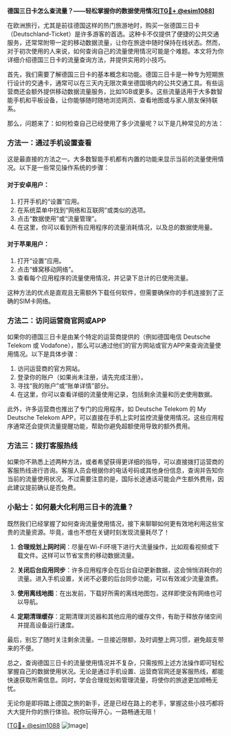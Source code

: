 **德国三日卡怎么查流量？——轻松掌握你的数据使用情况[[TG💪+ @esim1088](https://t.me/s/esim1088)]**

在欧洲旅行，尤其是前往德国这样的热门旅游地时，购买一张德国三日卡（Deutschland-Ticket）是许多游客的首选。这种卡不仅提供了便捷的公共交通服务，还常常附带一定的移动数据流量，让你在旅途中随时保持在线状态。然而，对于初次使用的人来说，如何查询自己的流量使用情况可能是个难题。本文将为你详细介绍德国三日卡的流量查询方法，并提供实用的小技巧。

首先，我们需要了解德国三日卡的基本概念和功能。德国三日卡是一种专为短期旅行设计的交通卡，通常可以在三天内无限次乘坐德国境内的公共交通工具。有些运营商还会额外提供移动数据流量服务，比如1GB或更多。这些流量适用于大多数智能手机和平板设备，让你能够随时随地浏览网页、查看地图或与家人朋友保持联系。

那么，问题来了：如何检查自己已经使用了多少流量呢？以下是几种常见的方法：

### 方法一：通过手机设置查看

这是最直接的方法之一。大多数智能手机都有内置的功能来显示当前的流量使用情况。以下是一些常见操作系统的步骤：

#### 对于安卓用户：
1. 打开手机的“设置”应用。
2. 在系统菜单中找到“网络和互联网”或类似的选项。
3. 点击“数据使用”或“流量管理”。
4. 在这里，你可以看到所有应用程序的流量消耗情况，以及总的数据使用量。

#### 对于苹果用户：
1. 打开“设置”应用。
2. 点击“蜂窝移动网络”。
3. 查看每个应用程序的流量使用情况，并记录下总计的已使用流量。

这种方法的优点是直观且无需额外下载任何软件，但需要确保你的手机连接到了正确的SIM卡网络。

### 方法二：访问运营商官网或APP

如果你的德国三日卡是由某个特定的运营商提供的（例如德国电信 Deutsche Telekom 或 Vodafone），那么可以通过他们的官方网站或官方APP来查询流量使用情况。以下是具体步骤：

1. 访问运营商的官方网站。
2. 登录你的账户（如果尚未注册，请先完成注册）。
3. 寻找“我的账户”或“账单详情”部分。
4. 在这里，你可以查看详细的流量使用记录，包括剩余流量和历史使用数据。

此外，许多运营商也推出了专门的应用程序，如 Deutsche Telekom 的 My Deutsche Telekom APP，可以直接在手机上实时监控流量使用情况。这些应用程序通常还会提供流量提醒功能，帮助你避免超额使用导致的额外费用。

### 方法三：拨打客服热线

如果你不熟悉上述两种方法，或者希望获得更详细的指导，可以直接拨打运营商的客服热线进行咨询。客服人员会根据你的电话号码或其他身份信息，查询并告知你当前的流量使用状况。不过需要注意的是，国际长途通话可能会产生额外费用，因此建议提前确认是否免费。

### 小贴士：如何最大化利用三日卡的流量？

既然我们已经掌握了如何查询流量使用情况，接下来聊聊如何更有效地利用这些宝贵的流量资源。毕竟，谁也不想在关键时刻发现流量耗尽了！

1. **合理规划上网时间**：尽量在Wi-Fi环境下进行大流量操作，比如观看视频或下载文件。这样可以节省宝贵的移动数据流量。
   
2. **关闭后台应用同步**：许多应用程序会在后台自动更新数据，这会悄悄消耗你的流量。进入手机设置，关闭不必要的后台同步功能，可以有效减少流量浪费。

3. **使用离线地图**：在出发前，下载好所需的离线地图包，这样即使没有网络也可以导航。

4. **定期清理缓存**：定期清理浏览器和其他应用的缓存文件，有助于释放存储空间并提高设备运行速度。

最后，别忘了随时关注剩余流量。一旦接近限额，及时调整上网习惯，避免超支带来的不便。

总之，查询德国三日卡的流量使用情况并不复杂，只需按照上述方法操作即可轻松掌握自己的数据使用状况。无论是通过手机设置、运营商官网还是客服热线，都能快速获取所需信息。同时，学会合理规划和管理流量，将使你的旅途更加顺畅无忧。

无论你是即将踏上德国之旅的新手，还是已经在路上的老手，掌握这些小技巧都将大大提升你的旅行体验。祝你玩得开心，一路畅通无阻！

[[TG💪+ @esim1088](https://t.me/s/esim1088) ![Image](https://i.postimg.cc/4NQfJmqS/Snipaste-2025-05-13-00-14-12.png)]